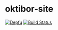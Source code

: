 # oktibor-site

[![Depfu](https://badges.depfu.com/badges/2ebe505b44a9153299510ae1cd6b39fd/overview.svg)](https://depfu.com/github/otottkovacstibor/oktibor-site?project_id=7935)
[![Build Status](https://jenkins.oktibor.com/buildStatus/icon?job=oktibor.com-deploy)](https://jenkins.oktibor.com/job/oktibor.com-deploy/)
